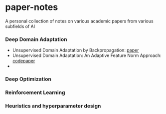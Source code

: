 # paper-notes
A personal collection of notes on various academic papers from various subfields of AI

### Deep Domain Adaptation

* Unsupervised Domain Adaptation by Backpropagation: [paper](https://arxiv.org/abs/1811.07456)
* Unsupervised Domain Adaptation: An Adaptive Feature Norm Approach: [code](https://github.com/jihanyang/AFN)[paper](https://arxiv.org/abs/1811.07456)
* 

### Deep Optimization


### Reinforcement Learning


### Heuristics and hyperparameter design

